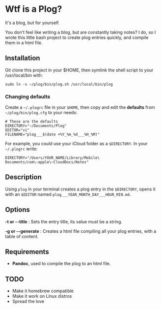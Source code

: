 # Wtf is a Plog?

It's a blog, but for yourself. 

You don't feel like writing a blog, but are constantly taking notes? I do, so I wrote this little bash project to create plog entries quickly, and compile them in a html file.

## Installation

Git clone this project in your $HOME, then symlink the shell script to your /usr/local/bin with:

`sudo ln -s ~/plog/bin/plog.sh /usr/local/bin/plog`

### Changing defaults

Create a `~/.plogrc` file in your `$HOME`, then copy and edit the **defaults** from `~/plog/bin/plog.cfg` to your needs:

```
# These are the defaults
DIRECTORY="~/Documents/Plog"
EDITOR="vi"
FILENAME="plog___$(date +%Y_%m_%d___%H_%M)"
``` 

For example, you could use your iCloud folder as a `$DIRECTORY`. In your `~/.plogrc` write:

`DIRECTORY="/Users/YOUR_NAME/Library/Mobile\ Documents/com\~apple\~CloudDocs/Notes"`

## Description

Using `plog` in your terminal creates a plog entry in the `$DIRECTORY`, opens it with an `$EDITOR` named `plog___YEAR_MONTH_DAY___HOUR_MIN.md`. 

## Options

**-t or --title** : Sets the entry title, its value must be a string.

**-g or --generate** : Creates a html file compiling all your plog entries, with a table of content.

## Requirements

- **Pandoc**, used to compile the plog to an html file.

## TODO 

- Make it homebrew compatible
- Make it work on Linux distros
- Spread the love